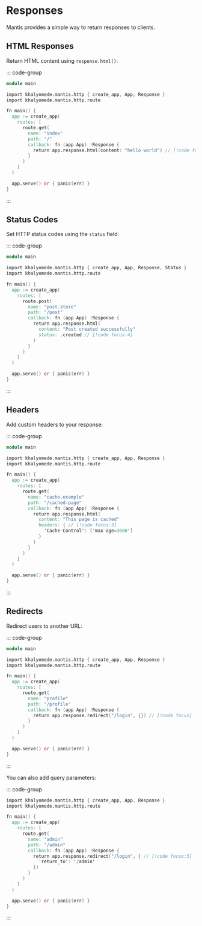 # Responses

Mantis provides a simple way to return responses to clients.

## HTML Responses

Return HTML content using `response.html()`:

::: code-group

```v [main.v]
module main

import khalyomede.mantis.http { create_app, App, Response }
import khalyomede.mantis.http.route

fn main() {
  app := create_app(
    routes: [
      route.get(
        name: "index"
        path: "/"
        callback: fn (app App) !Response {
          return app.response.html(content: "hello world") // [!code focus]
        }
      )
    ]
  )

  app.serve() or { panic(err) }
}
```

:::

## Status Codes

Set HTTP status codes using the `status` field:

::: code-group

```v [main.v]
module main

import khalyomede.mantis.http { create_app, App, Response, Status }
import khalyomede.mantis.http.route

fn main() {
  app := create_app(
    routes: [
      route.post(
        name: "post.store"
        path: "/post"
        callback: fn (app App) !Response {
          return app.response.html(
            content: "Post created successfully"
            status: .created // [!code focus:4]
          )
        }
      )
    ]
  )

  app.serve() or { panic(err) }
}
```

:::

## Headers

Add custom headers to your response:

::: code-group

```v [main.v]
module main

import khalyomede.mantis.http { create_app, App, Response }
import khalyomede.mantis.http.route

fn main() {
  app := create_app(
    routes: [
      route.get(
        name: "cache.example"
        path: "/cached-page"
        callback: fn (app App) !Response {
          return app.response.html(
            content: "This page is cached"
            headers: { // [!code focus:3]
              'Cache-Control': ['max-age=3600']
            }
          )
        }
      )
    ]
  )

  app.serve() or { panic(err) }
}
```

:::

## Redirects

Redirect users to another URL:

::: code-group

```v [main.v]
module main

import khalyomede.mantis.http { create_app, App, Response }
import khalyomede.mantis.http.route

fn main() {
  app := create_app(
    routes: [
      route.get(
        name: "profile"
        path: "/profile"
        callback: fn (app App) !Response {
          return app.response.redirect("/login", {}) // [!code focus]
        }
      )
    ]
  )

  app.serve() or { panic(err) }
}
```

:::

You can also add query parameters:

::: code-group

```v [main.v]
import khalyomede.mantis.http { create_app, App, Response }
import khalyomede.mantis.http.route

fn main() {
  app := create_app(
    routes: [
      route.get(
        name: "admin"
        path: "/admin"
        callback: fn (app App) !Response {
          return app.response.redirect("/login", { // [!code focus:3]
            'return_to': '/admin'
          })
        }
      )
    ]
  )

  app.serve() or { panic(err) }
}
```

:::
